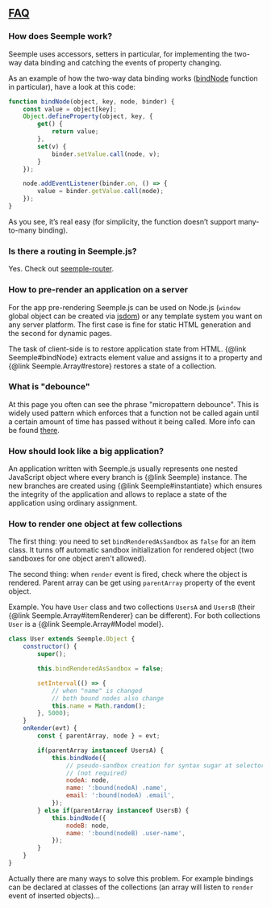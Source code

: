 ## [FAQ](#!faq)

### How does Seemple work?
Seemple uses accessors, setters in particular, for implementing the two-way data binding and catching the events of property changing.

As an example of how the two-way data binding works ([bindNode](#!Seemple-bindNode) function in particular), have a look at this code:

```js
function bindNode(object, key, node, binder) {
    const value = object[key];
    Object.defineProperty(object, key, {
        get() {
            return value;
        },
        set(v) {
            binder.setValue.call(node, v);
        }
    });

    node.addEventListener(binder.on, () => {
        value = binder.getValue.call(node);
    });
}
```
As you see, it’s real easy (for simplicity, the function doesn’t support many-to-many binding).


### Is there a routing in Seemple.js?

Yes. Check out [seemple-router](https://github.com/seemplejs/seemple-router).

### How to pre-render an application on a server

For the app pre-rendering Seemple.js can be used on Node.js (``window`` global object can be created via [jsdom](https://github.com/tmpvar/jsdom)) or any template system you want on any server platform. The first case is fine for static HTML generation and the second for dynamic pages.

The task of client-side is to restore application state from HTML. {@link Seemple#bindNode} extracts element value and assigns it to a property and {@link Seemple.Array#restore} restores a state of a collection.


### What is "debounce"

At this page you often can see the phrase "micropattern debounce". This is widely used pattern which enforces that a function not be called again until a certain amount of time has passed without it being called. More info can be found [there](https://davidwalsh.name/javascript-debounce-function).


### How should look like a big application?

An application written with Seemple.js usually represents one nested JavaScript object where every branch is {@link Seemple} instance. The new branches are created using {@link Seemple#instantiate} which ensures the integrity of the application and allows to replace a state of the application using ordinary assignment.


### How to render one object at few collections

The first thing: you need to set ``bindRenderedAsSandbox`` as ``false`` for an item class. It turns off automatic sandbox initialization for rendered object (two sandboxes for one object aren't allowed).

The second thing: when ``render`` event is fired, check where the object is rendered. Parent array can be get using ``parentArray`` property of the event object.

Example. You have ``User`` class and two collections ``UsersA`` and ``UsersB`` (their {@link Seemple.Array#itemRenderer} can be different). For both collections ``User`` is a {@link Seemple.Array#Model model}.

```js
class User extends Seemple.Object {
    constructor() {
        super();

        this.bindRenderedAsSandbox = false;

        setInterval(() => {
            // when "name" is changed
            // both bound nodes also change
            this.name = Math.random();
        }, 5000);
    }
    onRender(evt) {
        const { parentArray, node } = evt;

        if(parentArray instanceof UsersA) {
            this.bindNode({
                // pseudo-sandbox creation for syntax sugar at selectors
                // (not required)
                nodeA: node,
                name: ':bound(nodeA) .name',
                email: ':bound(nodeA) .email',
            });
        } else if(parentArray instanceof UsersB) {
            this.bindNode({
                nodeB: node,
                name: ':bound(nodeB) .user-name',
            });
        }
    }
}
```

Actually there are many ways to solve this problem. For example bindings can be declared at classes of the collections (an array will listen to ``render`` event of inserted objects)...
